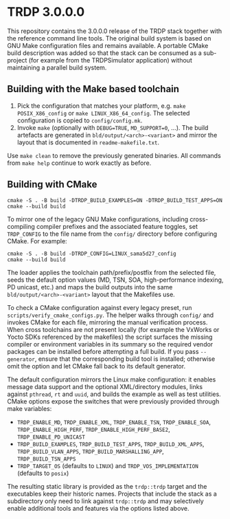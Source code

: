 # TRDP 3.0.0.0

This repository contains the 3.0.0.0 release of the TRDP stack together with the
reference command line tools.  The original build system is based on GNU Make
configuration files and remains available.  A portable CMake build description
was added so that the stack can be consumed as a sub-project (for example from
the TRDPSimulator application) without maintaining a parallel build system.

## Building with the Make based toolchain

1. Pick the configuration that matches your platform, e.g. `make POSIX_X86_config`
   or `make LINUX_X86_64_config`.  The selected configuration is copied to
   `config/config.mk`.
2. Invoke `make` (optionally with `DEBUG=TRUE`, `MD_SUPPORT=0`, …).  The build
   artefacts are generated in `bld/output/<arch>-<variant>` and mirror the
   layout that is documented in `readme-makefile.txt`.

Use `make clean` to remove the previously generated binaries.  All commands from
`make help` continue to work exactly as before.

## Building with CMake

```
cmake -S . -B build -DTRDP_BUILD_EXAMPLES=ON -DTRDP_BUILD_TEST_APPS=ON
cmake --build build
```

To mirror one of the legacy GNU Make configurations, including cross-compiling
compiler prefixes and the associated feature toggles, set `TRDP_CONFIG` to the
file name from the `config/` directory before configuring CMake. For example:

```
cmake -S . -B build -DTRDP_CONFIG=LINUX_sama5d27_config
cmake --build build
```

The loader applies the toolchain path/prefix/postfix from the selected file,
seeds the default option values (MD, TSN, SOA, high-performance indexing,
PD unicast, etc.) and maps the build outputs into the same
`bld/output/<arch>-<variant>` layout that the Makefiles use.

To check a CMake configuration against every legacy preset, run
`scripts/verify_cmake_configs.py`.  The helper walks through `config/` and
invokes CMake for each file, mirroring the manual verification process.  When
cross toolchains are not present locally (for example the VxWorks or Yocto
SDKs referenced by the makefiles) the script surfaces the missing compiler or
environment variables in its summary so the required vendor packages can be
installed before attempting a full build.  If you pass `--generator`, ensure
that the corresponding build tool is installed; otherwise omit the option and
let CMake fall back to its default generator.

The default configuration mirrors the Linux make configuration: it enables
message data support and the optional XML/directory modules, links against
`pthread`, `rt` and `uuid`, and builds the example as well as test utilities.
CMake options expose the switches that were previously provided through make
variables:

- `TRDP_ENABLE_MD`, `TRDP_ENABLE_XML`, `TRDP_ENABLE_TSN`, `TRDP_ENABLE_SOA`,
  `TRDP_ENABLE_HIGH_PERF`, `TRDP_ENABLE_HIGH_PERF_BASE2`, `TRDP_ENABLE_PD_UNICAST`
- `TRDP_BUILD_EXAMPLES`, `TRDP_BUILD_TEST_APPS`, `TRDP_BUILD_XML_APPS`,
  `TRDP_BUILD_VLAN_APPS`, `TRDP_BUILD_MARSHALLING_APP`, `TRDP_BUILD_TSN_APPS`
- `TRDP_TARGET_OS` (defaults to `LINUX`) and `TRDP_VOS_IMPLEMENTATION`
  (defaults to `posix`)

The resulting static library is provided as the `trdp::trdp` target and the
executables keep their historic names.  Projects that include the stack as a
subdirectory only need to link against `trdp::trdp` and may selectively enable
additional tools and features via the options listed above.
